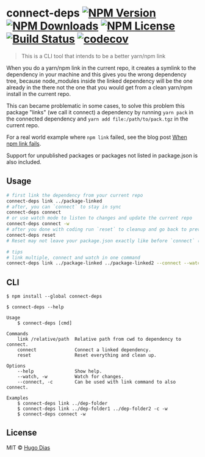 # connect-deps [![NPM Version](https://img.shields.io/npm/v/connect-deps.svg)](https://www.npmjs.com/package/connect-deps) [![NPM Downloads](https://img.shields.io/npm/dt/connect-deps.svg)](https://www.npmjs.com/package/connect-deps) [![NPM License](https://img.shields.io/npm/l/connect-deps.svg)](https://www.npmjs.com/package/connect-deps) [![Build Status](https://travis-ci.org/hugomrdias/connect-deps.svg?branch=master)](https://travis-ci.org/hugomrdias/connect-deps) [![codecov](https://codecov.io/gh/hugomrdias/connect-deps/badge.svg?branch=master)](https://codecov.io/gh/hugomrdias/connect-deps?branch=master)

> This is a CLI tool that intends to be a better yarn/npm link

When you do a yarn/npm link in the current repo, it creates a symlink to the dependency in your machine and this gives you the wrong dependency tree, because node_modules inside the linked dependency will be the one already in the there not the one that you would get from a clean yarn/npm install in the current repo.   

This can became problematic in some cases, to solve this problem this package "links" (we call it connect) a dependency by running `yarn pack` in the connected dependency and `yarn add file:/path/to/pack.tgz` in the current repo.

For a real world example where `npm link` failed, see the blog post [When npm link fails](https://vmx.cx/cgi-bin/blog/index.cgi/when-npm-link-fails%3A2019-08-01%3Aen%2CJavaScript%2Cnpm).

Support for unpublished packages or packages not listed in package.json is also included.



## Usage

```bash
# first link the dependency from your current repo
connect-deps link ../package-linked
# after, you can `connect` to stay in sync
connect-deps connect
# or use watch mode to listen to changes and update the current repo
connect-deps connect -w
# after you done with coding run `reset` to cleanup and go back to previous versions
connect-deps reset
# Reset may not leave your package.json exactly like before `connect` (https://github.com/hugomrdias/connect-deps/issues/3#issuecomment-517668975) but the change should not be harmful and you can always ignore the change before commiting.

# tips
# link multiple, connect and watch in one command
connect-deps link ../package-linked ../package-linked2 --connect --watch

```


## CLI

```
$ npm install --global connect-deps
```

```
$ connect-deps --help

Usage
    $ connect-deps [cmd]

Commands
    link /relative/path  Relative path from cwd to dependency to connect.
    connect              Connect a linked dependency.
    reset                Reset everything and clean up.

Options
    --help               Show help.
    --watch, -w          Watch for changes.
    --connect, -c        Can be used with link command to also connect.

Examples
    $ connect-deps link ../dep-folder
    $ connect-deps link ../dep-folder1 ../dep-folder2 -c -w
    $ connect-deps connect -w
```


## License

MIT © [Hugo Dias](http://hugodias.me)
